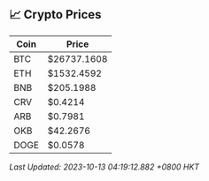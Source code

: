 ## 📈 Crypto Prices

| Coin | Price |
| ---- | ----- |
| BTC | $26737.1608 |
| ETH | $1532.4592 |
| BNB | $205.1988 |
| CRV | $0.4214 |
| ARB | $0.7981 |
| OKB | $42.2676 |
| DOGE | $0.0578 |

_Last Updated: 2023-10-13 04:19:12.882 +0800 HKT_